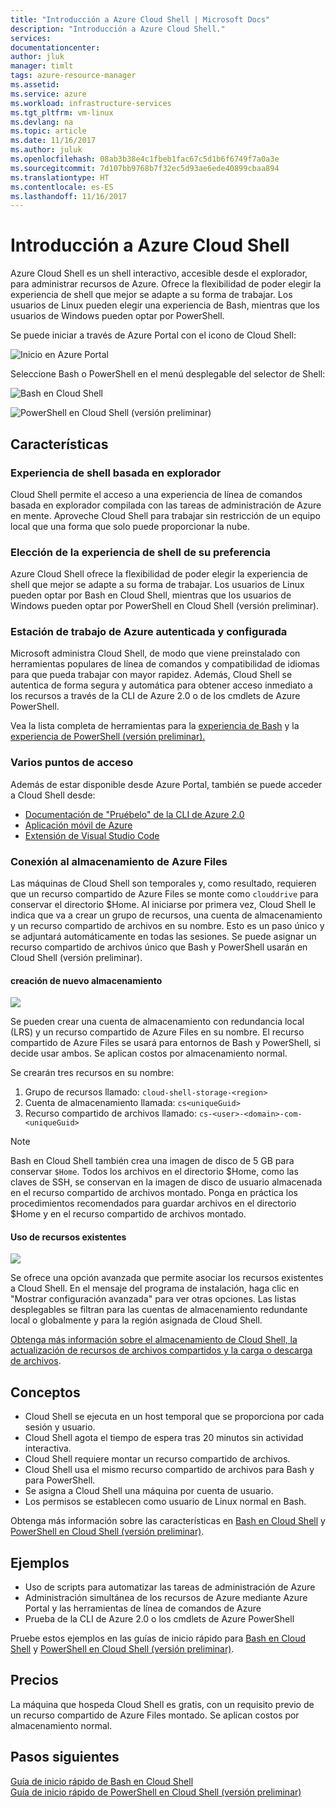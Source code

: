 ```yaml
---
title: "Introducción a Azure Cloud Shell | Microsoft Docs"
description: "Introducción a Azure Cloud Shell."
services: 
documentationcenter: 
author: jluk
manager: timlt
tags: azure-resource-manager
ms.assetid: 
ms.service: azure
ms.workload: infrastructure-services
ms.tgt_pltfrm: vm-linux
ms.devlang: na
ms.topic: article
ms.date: 11/16/2017
ms.author: juluk
ms.openlocfilehash: 08ab3b38e4c1fbeb1fac67c5d1b6f6749f7a0a3e
ms.sourcegitcommit: 7d107bb9768b7f32ec5d93ae6ede40899cbaa894
ms.translationtype: HT
ms.contentlocale: es-ES
ms.lasthandoff: 11/16/2017
---
```

# <a name="overview-of-azure-cloud-shell"></a>Introducción a Azure Cloud Shell
Azure Cloud Shell es un shell interactivo, accesible desde el explorador, para administrar recursos de Azure.
Ofrece la flexibilidad de poder elegir la experiencia de shell que mejor se adapte a su forma de trabajar.
Los usuarios de Linux pueden elegir una experiencia de Bash, mientras que los usuarios de Windows pueden optar por PowerShell.

Se puede iniciar a través de Azure Portal con el icono de Cloud Shell:

![Inicio en Azure Portal](media/overview/portal-launch-icon.png)

Seleccione Bash o PowerShell en el menú desplegable del selector de Shell:

![Bash en Cloud Shell](media/overview/overview-bash-pic.png)

![PowerShell en Cloud Shell (versión preliminar)](media/overview/overview-ps-pic.png)

## <a name="features"></a>Características
### <a name="browser-based-shell-experience"></a>Experiencia de shell basada en explorador
Cloud Shell permite el acceso a una experiencia de línea de comandos basada en explorador compilada con las tareas de administración de Azure en mente.
Aproveche Cloud Shell para trabajar sin restricción de un equipo local que una forma que solo puede proporcionar la nube.

### <a name="choice-of-preferred-shell-experience"></a>Elección de la experiencia de shell de su preferencia
Azure Cloud Shell ofrece la flexibilidad de poder elegir la experiencia de shell que mejor se adapte a su forma de trabajar.
Los usuarios de Linux pueden optar por Bash en Cloud Shell, mientras que los usuarios de Windows pueden optar por PowerShell en Cloud Shell (versión preliminar).

### <a name="authenticated-and-configured-azure-workstation"></a>Estación de trabajo de Azure autenticada y configurada
Microsoft administra Cloud Shell, de modo que viene preinstalado con herramientas populares de línea de comandos y compatibilidad de idiomas para que pueda trabajar con mayor rapidez. Además, Cloud Shell se autentica de forma segura y automática para obtener acceso inmediato a los recursos a través de la CLI de Azure 2.0 o de los cmdlets de Azure PowerShell.

Vea la lista completa de herramientas para la [experiencia de Bash](features.md#tools) y la [experiencia de PowerShell (versión preliminar).](features-powershell.md#tools)

### <a name="multiple-access-points"></a>Varios puntos de acceso
Además de estar disponible desde Azure Portal, también se puede acceder a Cloud Shell desde:
* [Documentación de "Pruébelo" de la CLI de Azure 2.0](https://docs.microsoft.com/cli/azure/overview?view=azure-cli-latest)
* [Aplicación móvil de Azure](https://azure.microsoft.com/features/azure-portal/mobile-app/)
* [Extensión de Visual Studio Code](https://marketplace.visualstudio.com/items?itemName=ms-vscode.azure-account)

### <a name="connect-your-azure-files-storage"></a>Conexión al almacenamiento de Azure Files
Las máquinas de Cloud Shell son temporales y, como resultado, requieren que un recurso compartido de Azure Files se monte como `clouddrive` para conservar el directorio $Home.
Al iniciarse por primera vez, Cloud Shell le indica que va a crear un grupo de recursos, una cuenta de almacenamiento y un recurso compartido de archivos en su nombre. Esto es un paso único y se adjuntará automáticamente en todas las sesiones. Se puede asignar un recurso compartido de archivos único que Bash y PowerShell usarán en Cloud Shell (versión preliminar).

#### <a name="create-new-storage"></a>creación de nuevo almacenamiento
![](media/overview/basic-storage.png)

Se pueden crear una cuenta de almacenamiento con redundancia local (LRS) y un recurso compartido de Azure Files en su nombre. El recurso compartido de Azure Files se usará para entornos de Bash y PowerShell, si decide usar ambos. Se aplican costos por almacenamiento normal.

Se crearán tres recursos en su nombre:
1. Grupo de recursos llamado: `cloud-shell-storage-<region>`
2. Cuenta de almacenamiento llamada: `cs<uniqueGuid>`
3. Recurso compartido de archivos llamado: `cs-<user>-<domain>-com-<uniqueGuid>`

> [!Note]
> Bash en Cloud Shell también crea una imagen de disco de 5 GB para conservar `$Home`. Todos los archivos en el directorio $Home, como las claves de SSH, se conservan en la imagen de disco de usuario almacenada en el recurso compartido de archivos montado. Ponga en práctica los procedimientos recomendados para guardar archivos en el directorio $Home y en el recurso compartido de archivos montado.

#### <a name="use-existing-resources"></a>Uso de recursos existentes
![](media/overview/advanced-storage.png)

Se ofrece una opción avanzada que permite asociar los recursos existentes a Cloud Shell.
En el mensaje del programa de instalación, haga clic en "Mostrar configuración avanzada" para ver otras opciones.
Las listas desplegables se filtran para las cuentas de almacenamiento redundante local o globalmente y para la región asignada de Cloud Shell.

[Obtenga más información sobre el almacenamiento de Cloud Shell, la actualización de recursos de archivos compartidos y la carga o descarga de archivos](persisting-shell-storage.md).

## <a name="concepts"></a>Conceptos
* Cloud Shell se ejecuta en un host temporal que se proporciona por cada sesión y usuario.
* Cloud Shell agota el tiempo de espera tras 20 minutos sin actividad interactiva.
* Cloud Shell requiere montar un recurso compartido de archivos.
* Cloud Shell usa el mismo recurso compartido de archivos para Bash y para PowerShell.
* Se asigna a Cloud Shell una máquina por cuenta de usuario.
* Los permisos se establecen como usuario de Linux normal en Bash.

Obtenga más información sobre las características en [Bash en Cloud Shell](features.md) y [PowerShell en Cloud Shell (versión preliminar)](features-powershell.md).

## <a name="examples"></a>Ejemplos
* Uso de scripts para automatizar las tareas de administración de Azure
* Administración simultánea de los recursos de Azure mediante Azure Portal y las herramientas de línea de comandos de Azure
* Prueba de la CLI de Azure 2.0 o los cmdlets de Azure PowerShell

Pruebe estos ejemplos en las guías de inicio rápido para [Bash en Cloud Shell](quickstart.md) y [PowerShell en Cloud Shell (versión preliminar)](quickstart-powershell.md).

## <a name="pricing"></a>Precios
La máquina que hospeda Cloud Shell es gratis, con un requisito previo de un recurso compartido de Azure Files montado. Se aplican costos por almacenamiento normal.

## <a name="next-steps"></a>Pasos siguientes
[Guía de inicio rápido de Bash en Cloud Shell](quickstart.md) <br>
[Guía de inicio rápido de PowerShell en Cloud Shell (versión preliminar)](quickstart-powershell.md)